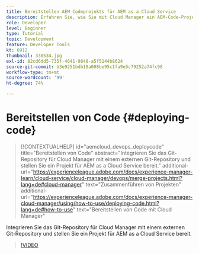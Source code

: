 ```yaml
---
title: Bereitstellen AEM Codeprojekts für AEM as a Cloud Service
description: Erfahren Sie, wie Sie mit Cloud Manager ein AEM-Code-Projekt auf as a Cloud Service Weise bereitstellen.
role: Developer
level: Beginner
type: Tutorial
topic: Development
feature: Developer Tools
kt: 6912
thumbnail: 330534.jpg
exl-id: 82cd6dd5-735f-4641-9848-a5f5144b8624
source-git-commit: b3e9251bdb18a008be95c1fa9e5c79252a74fc98
workflow-type: tm+mt
source-wordcount: '99'
ht-degree: 74%

---
```


# Bereitstellen von Code {#deploying-code}

>[!CONTEXTUALHELP]
>id="aemcloud_devops_deploycode"
>title="Bereitstellen von Code"
>abstract="Integrieren Sie das Git-Repository für Cloud Manager mit einem externen Git-Repository und stellen Sie ein Projekt für AEM as a Cloud Service bereit."
>additional-url="https://experienceleague.adobe.com/docs/experience-manager-learn/cloud-service/cloud-manager/devops/merge-projects.html?lang=de#cloud-manager" text="Zusammenführen von Projekten"
>additional-url="https://experienceleague.adobe.com/docs/experience-manager-cloud-manager/using/how-to-use/deploying-code.html?lang=de#how-to-use" text="Bereitstellen von Code mit Cloud Manager"

Integrieren Sie das Git-Repository für Cloud Manager mit einem externen Git-Repository und stellen Sie ein Projekt für AEM as a Cloud Service bereit.

>[!VIDEO](https://video.tv.adobe.com/v/330534?quality=12&learn=on)
